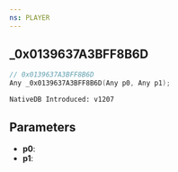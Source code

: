 ```yaml
---
ns: PLAYER
---
```

## _0x0139637A3BFF8B6D

```c
// 0x0139637A3BFF8B6D
Any _0x0139637A3BFF8B6D(Any p0, Any p1);
```

```
NativeDB Introduced: v1207
```

## Parameters
* **p0**:
* **p1**:
